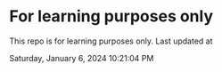 # For learning purposes only
This repo is for learning purposes only.
Last updated at

Saturday, January 6, 2024 10:21:04 PM

